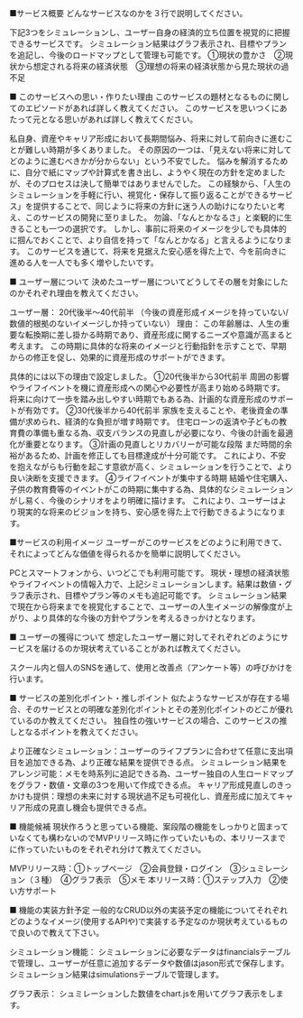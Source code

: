 ■サービス概要
どんなサービスなのかを３行で説明してください。

下記3つをシミュレーションし、ユーザー自身の経済的立ち位置を視覚的に把握できるサービスです。
シミュレーション結果はグラフ表示され、目標やプランを追記し、今後のロードマップとして管理も可能です。
①現状の豊かさ　②現状から想定される将来の経済状態　③理想の将来の経済状態から見た現状の過不足


■ このサービスへの思い・作りたい理由
このサービスの題材となるものに関してのエピソードがあれば詳しく教えてください。
このサービスを思いつくにあたって元となる思いがあれば詳しく教えてください。

私自身、資産やキャリア形成において長期間悩み、将来に対して前向きに進むことが難しい時期が多くありました。
その原因の一つは、「見えない将来に対してどのように進むべきかが分からない」という不安でした。
悩みを解消するために、自分で紙にマップや計算式を書き出し、ようやく現在の方針を定めましたが、そのプロセスは決して簡単ではありませんでした。
この経験から、「人生のシミュレーションを手軽に行い、視覚化・保存して振り返ることができるサービス」を提供することで、同じように将来の方針に迷う人の助けになりたいと考え、このサービスの開発に至りました。
勿論、「なんとかなるさ」と楽観的に生きることも一つの選択です。
しかし、事前に将来のイメージを少しでも具体的に掴んでおくことで、より自信を持って「なんとかなる」と言えるようになります。
このサービスを通じて、将来を見据えた安心感を得た上で、今を前向きに進める人を一人でも多く増やしたいです。


■ ユーザー層について
決めたユーザー層についてどうしてその層を対象にしたのかそれぞれ理由を教えてください。

ユーザー層：
  20代後半〜40代前半
  （今後の資産形成イメージを持っていない/数値的根拠のないイメージしか持っていない）
理由：
  この年齢層は、人生の重要な転換期に差し掛かる時期であり、資産形成に関するニーズや意識が高まると考えます。
  この時期に具体的な将来のイメージと行動指針を示すことで、早期からの修正を促し、効果的に資産形成のサポートができます。
  
  具体的には以下の理由で設定しました。
  ①20代後半から30代前半
   周囲の影響やライフイベントを機に資産形成への関心や必要性が高まり始める時期です。
   将来に向けて一歩を踏み出しやすい時期でもある為、計画的な資産形成のサポートが有効です。
  ②30代後半から40代前半
   家族を支えることや、老後資金の準備が求められ、経済的な負担が増す時期です。
   住宅ローンの返済や子どもの教育費の準備も重なる為、収支バランスの見直しが必要になり、今後の計画を最適化が重要となります。
  ③計画の見直しとリカバリーが可能な段階
   まだ時間的余裕があるため、計画を修正しても目標達成が十分可能です。
   これにより、不安を抱えながらも行動を起こす意欲が高く、シミュレーションを行うことで、より良い決断を支援できます。
  ④ライフイベントが集中する時期
   結婚や住宅購入、子供の教育費等のイベントがこの時期に集中する為、具体的なシミュレーションがし易く、今後のシナリオをより明確に描けます。
   これにより、ユーザーはより現実的な将来のビジョンを持ち、安心感を得た上で行動できるようになります。


■サービスの利用イメージ
ユーザーがこのサービスをどのように利用できて、それによってどんな価値を得られるかを簡単に説明してください。

PCとスマートフォンから、いつどこでも利用可能です。
現状・理想の経済状態やライフイベントの情報入力で、上記シミュレーションします。結果は数値・グラフ表示され、目標やプラン等のメモも追記可能です。
シミュレーション結果で現在から将来までを視覚化することで、ユーザーの人生イメージの解像度が上がり、より具体的な今後の方針やプランを考えるきっかけとなります。


■ ユーザーの獲得について
想定したユーザー層に対してそれぞれどのようにサービスを届けるのか現状考えていることがあれば教えてください。

スクール内と個人のSNSを通して、使用と改善点（アンケート等）の呼びかけを行います。


■ サービスの差別化ポイント・推しポイント
似たようなサービスが存在する場合、そのサービスとの明確な差別化ポイントとその差別化ポイントのどこが優れているのか教えてください。
独自性の強いサービスの場合、このサービスの推しとなるポイントを教えてください。

より正確なシミュレーション：ユーザーのライフプランに合わせて任意に支出項目を追加できる為、より正確な結果を提供できる点。
シミュレーション結果をアレンジ可能：メモを時系列に追記できる為、ユーザー独自の人生ロードマップをグラフ・数値・文章の3つを用いて作成できる点。
キャリア形成見直しのきっかけも提供：理想の未来に対する現状過不足も可視化し、資産形成に加えてキャリア形成の見直し機会も提供できる点。



■ 機能候補
現状作ろうと思っている機能、案段階の機能をしっかりと固まっていなくても構わないのでMVPリリース時に作っていたいもの、本リリースまでに作っていたいものをそれぞれ分けて教えてください。

MVPリリース時：①トップページ　②会員登録・ログイン　③シュミレーション（３種）　④グラフ表示　⑤メモ
本リリース時：①ステップ入力　②使い方サポート


■ 機能の実装方針予定
一般的なCRUD以外の実装予定の機能についてそれぞれどのようなイメージ(使用するAPIや)で実装する予定なのか現状考えているもので良いので教えて下さい。

シミュレーション機能：
シミュレーションに必要なデータはfinancialsテーブルで管理し、ユーザーが任意に追加するデータや数値はjason形式で保存します。
シミュレーション結果はsimulationsテーブルで管理します。

グラフ表示：
シュミレーションした数値をchart.jsを用いてグラフ表示をします。
